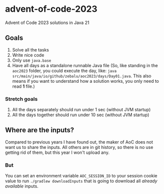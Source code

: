 # advent-of-code-2023
Advent of Code 2023 solutions in Java 21

## Goals

1. Solve all the tasks
2. Write nice code
3. Only use `java.base`
4. Have all days as a standalone runnable Java file (So, like standing in the `aoc2023` folder, you could execute the day, like: `java src/main/java/io/github/zebalu/aoc2023/days/Day01.java`. This also means if you want to understand how a solution works, you only need to read __1__ file.)

### Stretch goals

1. All the days separately should run under 1 sec (without JVM startup)
2. All the days together should run under 10 sec (without JVM startup)

## Where are the inputs?

Compared to previous years I have found out, the maker of AoC does not want us to share the inputs. All others are in git history, so there is no use getting rid of them, but this year I won't upload any.

### But

You can set an environment variable `AOC_SESSION_ID` to your session cookie value to run `./gradlew downloadInputs` that is going to download all _already available_ inputs.

